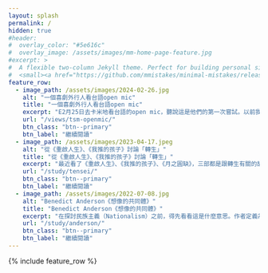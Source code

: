 ```yaml
---
layout: splash
permalink: /
hidden: true
#header:
#  overlay_color: "#5e616c"
#  overlay_image: /assets/images/mm-home-page-feature.jpg
#excerpt: >
#  A flexible two-column Jekyll theme. Perfect for building personal sites, blogs, and portfolios.<br />
#  <small><a href="https://github.com/mmistakes/minimal-mistakes/releases/tag/4.26.0">Latest release v4.26.0</a></#small>
feature_row:
  - image_path: /assets/images/2024-02-26.jpg
    alt: "一個喜劇外行人看台語open mic"
    title: "一個喜劇外行人看台語open mic"
    excerpt: "E2月25日去卡米地看台語的open mic，聽說這是他們的第一次嘗試。以前我沒有看過現場的open mic，出於好奇，揪了幾個人一起去卡米地看台語的open mic。"
    url: "/views/tsm-openmic/"
    btn_class: "btn--primary"
    btn_label: "繼續閱讀"
  - image_path: /assets/images/2023-04-17.jpeg
    alt: "從《重啟人生》、《我推的孩子》討論「轉生」"
    title: "從《重啟人生》、《我推的孩子》討論「轉生」"
    excerpt: "最近看了《重啟人生》、《我推的孩子》、《月之圓缺》，三部都是跟轉生有關的故事。轉生跟《你的名字》的靈魂互換最大的不同點是，至少身體還是你自己的……？這點我們等一下再討論。"
    url: "/study/tensei/"
    btn_class: "btn--primary"
    btn_label: "繼續閱讀"
  - image_path: /assets/images/2022-07-08.jpg
    alt: "Benedict Anderson《想像的共同體》"
    title: "Benedict Anderson《想像的共同體》"
    excerpt: "在探討民族主義（Nationalism）之前，得先看看這是什麼意思。作者定義為「一種想像的政治共同體——並且，它是被想像為本質上有限的，同時也享有主權的共同體。」"
    url: "/study/anderson/"
    btn_class: "btn--primary"
    btn_label: "繼續閱讀"      
---
```


{% include feature_row %}